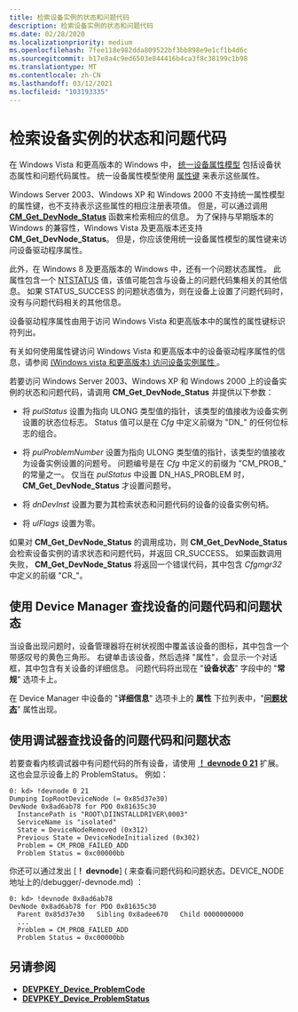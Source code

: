 ```yaml
---
title: 检索设备实例的状态和问题代码
description: 检索设备实例的状态和问题代码
ms.date: 02/28/2020
ms.localizationpriority: medium
ms.openlocfilehash: 7fee118e982dda809522bf3bb898e9e1cf1b4d6c
ms.sourcegitcommit: b17e8a4c9ed6503e844416b4ca3f8c38199c1b98
ms.translationtype: MT
ms.contentlocale: zh-CN
ms.lasthandoff: 03/12/2021
ms.locfileid: "103193335"
---
```

# <a name="retrieving-the-status-and-problem-code-for-a-device-instance"></a>检索设备实例的状态和问题代码


在 Windows Vista 和更高版本的 Windows 中， [统一设备属性模型](unified-device-property-model--windows-vista-and-later-.md) 包括设备状态属性和问题代码属性。 统一设备属性模型使用 [属性键](property-keys.md) 来表示这些属性。

Windows Server 2003、Windows XP 和 Windows 2000 不支持统一属性模型的属性键，也不支持表示这些属性的相应注册表项值。 但是，可以通过调用 [**CM_Get_DevNode_Status**](/windows/win32/api/cfgmgr32/nf-cfgmgr32-cm_get_devnode_status) 函数来检索相应的信息。 为了保持与早期版本的 Windows 的兼容性，Windows Vista 及更高版本还支持 **CM_Get_DevNode_Status**。 但是，你应该使用统一设备属性模型的属性键来访问设备驱动程序属性。

此外，在 Windows 8 及更高版本的 Windows 中，还有一个问题状态属性。  此属性包含一个 [NTSTATUS](../kernel/using-ntstatus-values.md) 值，该值可能包含与设备上的问题代码集相关的其他信息。  如果 STATUS_SUCCESS 的问题状态值为，则在设备上设置了问题代码时，没有与问题代码相关的其他信息。

设备驱动程序属性由用于访问 Windows Vista 和更高版本中的属性的属性键标识符列出。

有关如何使用属性键访问 Windows Vista 和更高版本中的设备驱动程序属性的信息，请参阅 [ (Windows vista 和更高版本) 访问设备实例属性 ](accessing-device-instance-properties--windows-vista-and-later-.md)。

若要访问 Windows Server 2003、Windows XP 和 Windows 2000 上的设备实例的状态和问题代码，请调用 **CM_Get_DevNode_Status** 并提供以下参数：

-   将 *pulStatus* 设置为指向 ULONG 类型值的指针，该类型的值接收为设备实例设置的状态位标志。 Status 值可以是在 *Cfg* 中定义前缀为 "DN_" 的任何位标志的组合。

-   将 *pulProblemNumber* 设置为指向 ULONG 类型值的指针，该类型的值接收为设备实例设置的问题号。 问题编号是在 *Cfg* 中定义的前缀为 "CM_PROB_" 的常量之一。 仅当在 *pulStatus* 中设置 DN_HAS_PROBLEM 时， **CM_Get_DevNode_Status** 才设置问题号。

-   将 *dnDevInst* 设置为要为其检索状态和问题代码的设备的设备实例句柄。

-   将 *ulFlags* 设置为零。

如果对 **CM_Get_DevNode_Status** 的调用成功，则 **CM_Get_DevNode_Status** 会检索设备实例的请求状态和问题代码，并返回 CR_SUCCESS。 如果函数调用失败， **CM_Get_DevNode_Status** 将返回一个错误代码，其中包含 *Cfgmgr32* 中定义的前缀 "CR_"。

## <a name="using-device-manager-to-find-problem-code-and-problem-status-for-a-device"></a>使用 Device Manager 查找设备的问题代码和问题状态

当设备出现问题时，设备管理器将在树状视图中覆盖该设备的图标，其中包含一个带感叹号的黄色三角形。  右键单击该设备，然后选择 "属性"，会显示一个对话框，其中包含有关设备的详细信息。 问题代码将出现在 "**设备状态**" 字段中的 "**常规**" 选项卡上。

在 Device Manager 中设备的 "**详细信息**" 选项卡上的 **属性** 下拉列表中，"[**问题状态**](devpkey-device-problemstatus.md)" 属性出现。

## <a name="using-the-debugger-to-find-problem-code-and-problem-status-for-a-device"></a>使用调试器查找设备的问题代码和问题状态

若要查看内核调试器中有问题代码的所有设备，请使用 [**！ devnode 0 21**](../debugger/-devnode.md) 扩展。 这也会显示设备上的 ProblemStatus。 例如：

```
0: kd> !devnode 0 21
Dumping IopRootDeviceNode (= 0x85d37e30)
DevNode 0x8ad6ab78 for PDO 0x81635c30
  InstancePath is "ROOT\DIINSTALLDRIVER\0003"
  ServiceName is "isolated"
  State = DeviceNodeRemoved (0x312)
  Previous State = DeviceNodeInitialized (0x302)
  Problem = CM_PROB_FAILED_ADD
  Problem Status = 0xc00000bb
```

你还可以通过发出 [**！ devnode**] ( 来查看问题代码和问题状态。DEVICE_NODE 地址上的/debugger/-devnode.md) ：

```
0: kd> !devnode 0x8ad6ab78 
DevNode 0x8ad6ab78 for PDO 0x81635c30
  Parent 0x85d37e30   Sibling 0x8adee670   Child 0000000000   
  ...
  Problem = CM_PROB_FAILED_ADD
  Problem Status = 0xc00000bb
```

## <a name="see-also"></a>另请参阅
 
* [**DEVPKEY_Device_ProblemCode**](devpkey-device-problemcode.md)
* [**DEVPKEY_Device_ProblemStatus**](devpkey-device-problemstatus.md)
